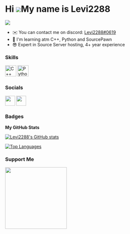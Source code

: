 
Hi ![](https://user-images.githubusercontent.com/18350557/176309783-0785949b-9127-417c-8b55-ab5a4333674e.gif)My name is Levi2288 
================================================================================================================================
![](https://komarev.com/ghpvc/?username=Levi2288&color=yellow)
* ✉️  You can contact me on discord: [Levi2288#0619](mailto:)
* 🧠  I'm learning atm C++, Python and SourcePawn
* :sunglasses:  Expert in Source Server hosting, 4+ year experience 

### Skills

<p align="left">
<a href="https://docs.microsoft.com/en-us/cpp/?view=msvc-170" target="_blank" rel="noreferrer"><img src="https://raw.githubusercontent.com/danielcranney/readme-generator/main/public/icons/skills/cplusplus-colored.svg" width="36" height="36" alt="C++" /></a>
<a href="https://www.python.org/" target="_blank" rel="noreferrer"><img src="https://raw.githubusercontent.com/danielcranney/readme-generator/main/public/icons/skills/python-colored.svg" width="36" height="36" alt="Python" /></a>
</p>

### Socials

<p align="left"> <a href="https://discord.com/users/Levi2288#0619" target="_blank" rel="noreferrer"><img src="https://raw.githubusercontent.com/danielcranney/readme-generator/main/public/icons/socials/discord.svg" width="32" height="32" /></a> <a href="https://www.github.com/Levi2288" target="_blank" rel="noreferrer"><img src="https://raw.githubusercontent.com/danielcranney/readme-generator/main/public/icons/socials/github.svg" width="32" height="32" /></a></p>

### Badges

<b>My GitHub Stats</b>

<a href="http://www.github.com/Levi2288"><img src="https://github-readme-stats.vercel.app/api?username=Levi2288&show_icons=true&hide=&count_private=true&title_color=84cc16&text_color=ffffff&icon_color=0891b2&bg_color=1c1917&hide_border=true&show_icons=true" alt="Levi2288's GitHub stats" /></a>

<a href="https://github.com/Levi2288" align="left"><img src="https://github-readme-stats.vercel.app/api/top-langs/?username=Levi2288&langs_count=10&title_color=84cc16&text_color=ffffff&icon_color=0891b2&bg_color=1c1917&hide_border=true&locale=en&custom_title=Top%20%Languages" alt="Top Languages" /></a>

### Support Me

<a href="https://www.buymeacoffee.com/Levi2288"><img src="https://cdn.buymeacoffee.com/buttons/v2/default-yellow.png" width="200" /></a>











